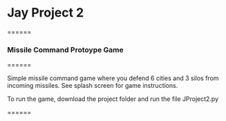 # Jay Project 2

======

### Missile Command Protoype Game

======

Simple missile command game where you defend 6 cities and 3 silos from incoming missiles. See splash screen for game instructions.

To run the game, download the project folder and run the file JProject2.py

======
